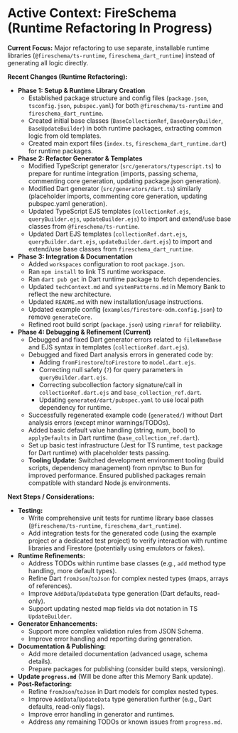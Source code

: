 # Active Context: FireSchema (Runtime Refactoring In Progress)

**Current Focus:** Major refactoring to use separate, installable runtime
libraries (`@fireschema/ts-runtime`, `fireschema_dart_runtime`) instead of
generating all logic directly.

**Recent Changes (Runtime Refactoring):**

- **Phase 1: Setup & Runtime Library Creation**
  - Established package structure and config files (`package.json`,
    `tsconfig.json`, `pubspec.yaml`) for both `@fireschema/ts-runtime` and
    `fireschema_dart_runtime`.
  - Created initial base classes (`BaseCollectionRef`, `BaseQueryBuilder`,
    `BaseUpdateBuilder`) in both runtime packages, extracting common logic from
    old templates.
  - Created main export files (`index.ts`, `fireschema_dart_runtime.dart`) for
    runtime packages.
- **Phase 2: Refactor Generator & Templates**
  - Modified TypeScript generator (`src/generators/typescript.ts`) to prepare
    for runtime integration (imports, passing schema, commenting core
    generation, updating package.json generation).
  - Modified Dart generator (`src/generators/dart.ts`) similarly (placeholder
    imports, commenting core generation, updating pubspec.yaml generation).
  - Updated TypeScript EJS templates (`collectionRef.ejs`, `queryBuilder.ejs`,
    `updateBuilder.ejs`) to import and extend/use base classes from
    `@fireschema/ts-runtime`.
  - Updated Dart EJS templates (`collectionRef.dart.ejs`,
    `queryBuilder.dart.ejs`, `updateBuilder.dart.ejs`) to import and extend/use
    base classes from `fireschema_dart_runtime`.
- **Phase 3: Integration & Documentation**
  - Added `workspaces` configuration to root `package.json`.
  - Ran `npm install` to link TS runtime workspace.
  - Ran `dart pub get` in Dart runtime package to fetch dependencies.
  - Updated `techContext.md` and `systemPatterns.md` in Memory Bank to reflect
    the new architecture.
  - Updated `README.md` with new installation/usage instructions.
  - Updated example config (`examples/firestore-odm.config.json`) to remove
    `generateCore`.
  - Refined root build script (`package.json`) using `rimraf` for reliability.
- **Phase 4: Debugging & Refinement (Current)**
  - Debugged and fixed Dart generator errors related to `fileNameBase` and EJS
    syntax in templates (`collectionRef.dart.ejs`).
  - Debugged and fixed Dart analysis errors in generated code by:
    - Adding `fromFirestore`/`toFirestore` to `model.dart.ejs`.
    - Correcting null safety (`?`) for query parameters in
      `queryBuilder.dart.ejs`.
    - Correcting subcollection factory signature/call in
      `collectionRef.dart.ejs` and `base_collection_ref.dart`.
    - Updating `generated/dart/pubspec.yaml` to use local path dependency for
      runtime.
  - Successfully regenerated example code (`generated/`) without Dart analysis
    errors (except minor warnings/TODOs).
  - Added basic default value handling (string, num, bool) to `applyDefaults` in
    Dart runtime (`base_collection_ref.dart`).
  - Set up basic test infrastructure (Jest for TS runtime, `test` package for
    Dart runtime) with placeholder tests passing.
  - **Tooling Update:** Switched development environment tooling (build scripts,
    dependency management) from npm/tsc to Bun for improved performance. Ensured
    published packages remain compatible with standard Node.js environments.

**Next Steps / Considerations:**

- **Testing:**
  - Write comprehensive unit tests for runtime library base classes
    (`@fireschema/ts-runtime`, `fireschema_dart_runtime`).
  - Add integration tests for the generated code (using the example project or a
    dedicated test project) to verify interaction with runtime libraries and
    Firestore (potentially using emulators or fakes).
- **Runtime Refinements:**
  - Address TODOs within runtime base classes (e.g., `add` method type handling,
    more default types).
  - Refine Dart `fromJson`/`toJson` for complex nested types (maps, arrays of
    references).
  - Improve `AddData`/`UpdateData` type generation (Dart defaults, read-only).
  - Support updating nested map fields via dot notation in TS `UpdateBuilder`.
- **Generator Enhancements:**
  - Support more complex validation rules from JSON Schema.
  - Improve error handling and reporting during generation.
- **Documentation & Publishing:**
  - Add more detailed documentation (advanced usage, schema details).
  - Prepare packages for publishing (consider build steps, versioning).
- **Update `progress.md`** (Will be done after this Memory Bank update).
- **Post-Refactoring:**
  - Refine `fromJson`/`toJson` in Dart models for complex nested types.
  - Improve `AddData`/`UpdateData` type generation further (e.g., Dart defaults,
    read-only flags).
  - Improve error handling in generator and runtimes.
  - Address any remaining TODOs or known issues from `progress.md`.
